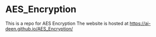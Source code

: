 # AES_Encryption

This is a repo for AES Encryption 
The website is hosted at https://ai-deen.github.io/AES_Encryption/
